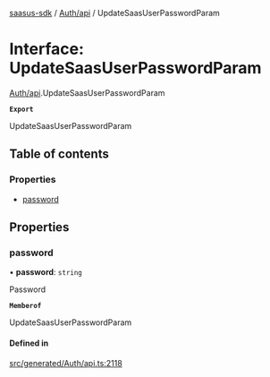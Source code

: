 [saasus-sdk](../README.md) / [Auth/api](../modules/Auth_api.md) / UpdateSaasUserPasswordParam

# Interface: UpdateSaasUserPasswordParam

[Auth/api](../modules/Auth_api.md).UpdateSaasUserPasswordParam

**`Export`**

UpdateSaasUserPasswordParam

## Table of contents

### Properties

- [password](Auth_api.UpdateSaasUserPasswordParam.md#password)

## Properties

### password

• **password**: `string`

Password

**`Memberof`**

UpdateSaasUserPasswordParam

#### Defined in

[src/generated/Auth/api.ts:2118](https://github.com/saasus-platform/saasus-sdk-javascript/blob/09ef427/src/generated/Auth/api.ts#L2118)
